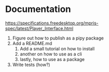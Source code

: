# Documentation
https://specifications.freedesktop.org/mpris-spec/latest/Player_Interface.html

1. Figure out how to publish as a pipy package
2. Add a README.md
   1. Add a small tutorial on how to install
   2. another on how to use as a cli
   3. lastly, how to use as a package
3. Write tests (how?)